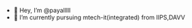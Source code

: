 - 👋 Hey, I’m @payalllll
- 🌱 I’m currently pursuing mtech-it(integrated) from IIPS,DAVV
<!---
payalllll/payalllll is a ✨ special ✨ repository because its `README.md` (this file) appears on your GitHub profile.
You can click the Preview link to take a look at your changes.
--->
